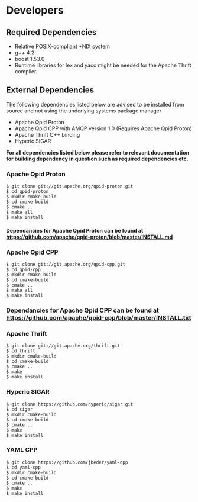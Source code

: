 # Developers #

## Required Dependencies ##
  * Relative POSIX-compliant *NIX system
  * g++ 4.2
  * boost 1.53.0
  * Runtime libraries for lex and yacc might be needed for the Apache Thrift compiler.

## External Dependencies ##
The following dependencies listed below are advised to be installed from source
and not using the underlying systems package manager
  * Apache Qpid Proton
  * Apache Qpid CPP with AMQP version 1.0 (Requires Apache Qpid Proton)
  * Apache Thrift C++ binding
  * Hyperic SIGAR

**For all dependencies listed below please refer to relevant documentation for building dependency in question such
as required dependencies etc.**

### Apache Qpid Proton
    $ git clone git://git.apache.org/qpid-proton.git
    $ cd qpid-proton
    $ mkdir cmake-build
    $ cd cmake-build
    $ cmake ..
    $ make all
    $ make install
    
#### Dependancies for Apache Qpid Proton can be found at https://github.com/apache/qpid-proton/blob/master/INSTALL.md

### Apache Qpid CPP
    $ git clone git://git.apache.org/qpid-cpp.git
    $ cd qpid-cpp
    $ mkdir cmake-build
    $ cd cmake-build
    $ cmake ..
    $ make all
    $ make install

### Dependancies for Apache Qpid CPP can be found at https://github.com/apache/qpid-cpp/blob/master/INSTALL.txt

### Apache Thrift
    $ git clone git://git.apache.org/thrift.git
    $ cd thrift
    $ mkdir cmake-build
    $ cd cmake-build
    $ cmake ..
    $ make
    $ make install

### Hyperic SIGAR
    $ git clone https://github.com/hyperic/sigar.git
    $ cd siger
    $ mkdir cmake-build
    $ cd cmake-build
    $ cmake ..
    $ make
    $ make install

### YAML CPP
    $ git clone https://github.com/jbeder/yaml-cpp
    $ cd yaml-cpp
    $ mkdir cmake-build
    $ cd cmake-build
    $ cmake ..
    $ make
    $ make install

